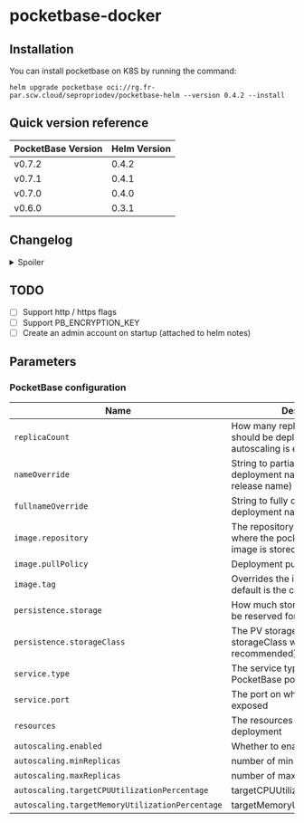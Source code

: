 # pocketbase-docker

## Installation

You can install pocketbase on K8S by running the command:

`helm upgrade pocketbase oci://rg.fr-par.scw.cloud/sepropriodev/pocketbase-helm --version 0.4.2 --install`

## Quick version reference

| PocketBase Version | Helm Version |
|--------------------|--------------|
| v0.7.2             | 0.4.2        |
| v0.7.1             | 0.4.1        |
| v0.7.0             | 0.4.0        |
| v0.6.0             | 0.3.1        |

## Changelog

<details>
<summary>Spoiler</summary>

### v0.4.2

Upgraded to PocketBase v0.7.2

### v0.4.1

Upgraded to PocketBase v0.7.1

### v0.4.0

Upgraded to PocketBase v0.7.0

### v0.3.1

Upgraded to PocketBase v0.6.0
</details>

## TODO

- [ ] Support http / https flags
- [ ] Support PB_ENCRYPTION_KEY
- [ ] Create an admin account on startup (attached to helm notes)
 
## Parameters

### PocketBase configuration

| Name                                            | Description                                                                                 | Value                                         |
| ----------------------------------------------- | ------------------------------------------------------------------------------------------- | --------------------------------------------- |
| `replicaCount`                                  | How many replicas of pocketbase should be deployed, it is ignored if autoscaling is enabled | `1`                                           |
| `nameOverride`                                  | String to partially override the deployment name (will maintain the release name)           | `""`                                          |
| `fullnameOverride`                              | String to fully override the deployment name                                                | `pocketbase`                                  |
| `image.repository`                              | The repository (and image name) where the pocketbase docker image is stored                 | `rg.fr-par.scw.cloud/sepropriodev/pocketbase` |
| `image.pullPolicy`                              | Deployment pull policy                                                                      | `IfNotPresent`                                |
| `image.tag`                                     | Overrides the image tag whose default is the chart appVersion                               | `""`                                          |
| `persistence.storage`                           | How much storage space should be reserved for PocketBase                                    | `2Gi`                                         |
| `persistence.storageClass`                      | The PV storage class (a storageClass with Retain policy is recommended)                     | `""`                                          |
| `service.type`                                  | The service type exposing the PocketBase pods                                               | `ClusterIP`                                   |
| `service.port`                                  | The port on which PocketBase is exposed                                                     | `8090`                                        |
| `resources`                                     | The resources associated with the deployment                                                | `{}`                                          |
| `autoscaling.enabled`                           | Whether to enable autoscaling                                                               | `false`                                       |
| `autoscaling.minReplicas`                       | number of min replicas                                                                      | `1`                                           |
| `autoscaling.maxReplicas`                       | number of max replicas                                                                      | `10`                                          |
| `autoscaling.targetCPUUtilizationPercentage`    | targetCPUUtilizationPercentage                                                              | `80`                                          |
| `autoscaling.targetMemoryUtilizationPercentage` | targetMemoryUtilizationPercentage                                                           | `80`                                          |


